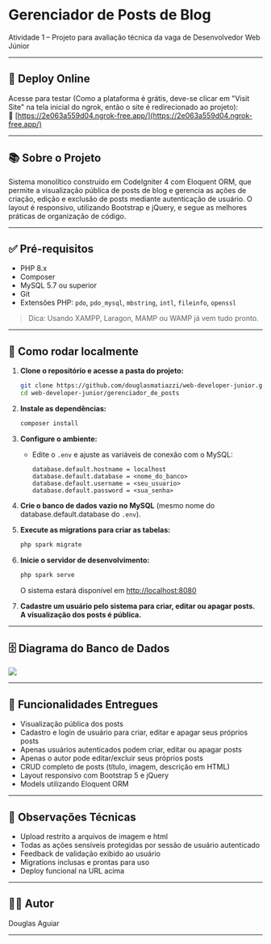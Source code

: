 # Gerenciador de Posts de Blog

Atividade 1 – Projeto para avaliação técnica da vaga de Desenvolvedor Web Júnior

---

## 📍 Deploy Online

Acesse para testar (Como a plataforma é grátis, deve-se clicar em "Visit Site" na tela inicial do ngrok, então o site é redirecionado ao projeto):  
🔗 [https://2e063a559d04.ngrok-free.app/](https://2e063a559d04.ngrok-free.app/)

---

## 📚 Sobre o Projeto

Sistema monolítico construído em CodeIgniter 4 com Eloquent ORM, que permite a visualização pública de posts de blog e gerencia as ações de criação, edição e exclusão de posts mediante autenticação de usuário. O layout é responsivo, utilizando Bootstrap e jQuery, e segue as melhores práticas de organização de código.

---

## ✅ Pré-requisitos

- PHP 8.x
- Composer
- MySQL 5.7 ou superior
- Git
- Extensões PHP: `pdo`, `pdo_mysql`, `mbstring`, `intl`, `fileinfo`, `openssl`

> Dica: Usando XAMPP, Laragon, MAMP ou WAMP já vem tudo pronto.

---

## 🚀 Como rodar localmente

1. **Clone o repositório e acesse a pasta do projeto:**
    ```sh
    git clone https://github.com/douglasmatiazzi/web-developer-junior.git
    cd web-developer-junior/gerenciador_de_posts
    ```

2. **Instale as dependências:**
    ```sh
    composer install
    ```

3. **Configure o ambiente:**    
    - Edite o `.env` e ajuste as variáveis de conexão com o MySQL:
      ```
      database.default.hostname = localhost
      database.default.database = <nome_do_banco>
      database.default.username = <seu_usuario>
      database.default.password = <sua_senha>
      ```

4. **Crie o banco de dados vazio no MySQL** (mesmo nome do database.default.database do `.env`).

5. **Execute as migrations para criar as tabelas:**
    ```sh
    php spark migrate
    ```

6. **Inicie o servidor de desenvolvimento:**
    ```sh
    php spark serve
    ```
    O sistema estará disponível em [http://localhost:8080](http://localhost:8080)

7. **Cadastre um usuário pelo sistema para criar, editar ou apagar posts.  
A visualização dos posts é pública.**

---

## 🗄️ Diagrama do Banco de Dados

![](https://i.imgur.com/mazFLJ3.png)

---

## 🎯 Funcionalidades Entregues

- Visualização pública dos posts
- Cadastro e login de usuário para criar, editar e apagar seus próprios posts
- Apenas usuários autenticados podem criar, editar ou apagar posts
- Apenas o autor pode editar/excluir seus próprios posts
- CRUD completo de posts (título, imagem, descrição em HTML)
- Layout responsivo com Bootstrap 5 e jQuery
- Models utilizando Eloquent ORM

---

## 📝 Observações Técnicas

- Upload restrito a arquivos de imagem e html
- Todas as ações sensíveis protegidas por sessão de usuário autenticado
- Feedback de validação exibido ao usuário
- Migrations inclusas e prontas para uso
- Deploy funcional na URL acima

---

## 👨‍💻 Autor

Douglas Aguiar

---
